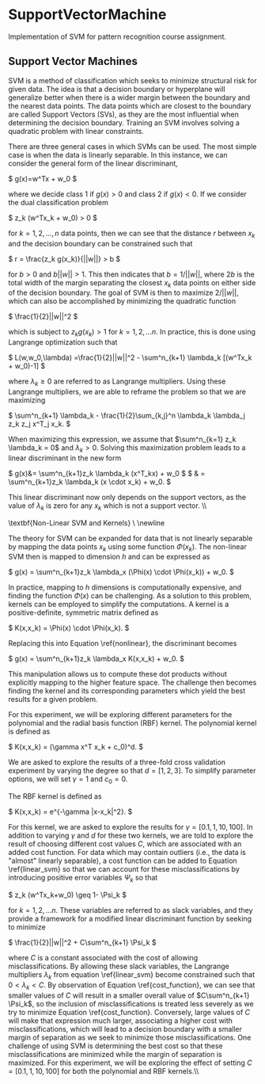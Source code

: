 # SupportVectorMachine
Implementation of SVM for pattern recognition course assignment.

## Support Vector Machines


SVM is a method of classification which seeks to minimize structural risk for given data. The idea is that a decision boundary or hyperplane will generalize better when there is a wider margin between the boundary and the nearest data points. The data points which are closest to the boundary are called Support Vectors (SVs), as they are the most influential when determining the decision boundary. Training an SVM involves solving a quadratic problem with linear constraints. 

There are three general cases in which SVMs can be used. The most simple case is when the data is linearly separable. In this instance, we can consider the general form of the linear discriminant,


 $   g(x)=w^Tx + w_0 $


where we decide class 1 if $g(x)>0$ and class 2 if $g(x)<0$. If we consider the dual classification problem 


$    z_k (w^Tx_k + w_0) > 0 $


for $k=1,2,...,n$ data points, then we can see that the distance $r$ between $x_k$ and the decision boundary can be constrained such that


$    r = \frac{z_k g(x_k)}{||w||} > b $


for $b>0$ and $b||w||>1$. This then indicates that $b = 1/ ||w||$, where $2b$ is the total width of the margin separating the closest $x_k$ data points on either side of the decision boundary. The goal of SVM is then to maximize $2/||w||$, which can also be accomplished by minimizing the quadratic function


$    \frac{1}{2}||w||^2 $

which is subject to $z_k g(x_k) > 1$ for $k=1,2,...n$. In practice, this is done using Langrange optimization such that


$    L(w,w_0,\lambda) =\frac{1}{2}||w||^2 - \sum^n_{k+1} \lambda_k [(w^Tx_k + w_0)-1] $

where $\lambda_k \geq 0$ are referred to as Langrange multipliers. Using these Langrange multipliers, we are able to reframe the problem so that we are maximizing 


$    \sum^n_{k+1} \lambda_k - \frac{1}{2}\sum_{k,j}^n \lambda_k \lambda_j z_k z_j x^T_j x_k. $


When maximizing this expression, we assume that $\sum^n_{k=1} z_k \lambda_k = 0$ and $\lambda_k >0$. Solving this maximization problem leads to a linear discriminant in the new form


 $       g(x)&= \sum^n_{k+1}z_k \lambda_k (x^T_kx) + w_0  $
 $       & = \sum^n_{k+1}z_k \lambda_k (x \cdot x_k) + w_0. $


This linear discriminant now only depends on the support vectors, as the value of $\lambda_k$ is zero for any $x_k$ which is not a support vector. \\\\

\textbf{Non-Linear SVM and Kernels} \\
\newline

The theory for SVM can be expanded for data that is not linearly separable by mapping the data points $x_k$ using some function $\Phi (x_k)$. The non-linear SVM then is mapped to dimension $h$ and can be expressed as 


$    g(x) = \sum^n_{k+1}z_k \lambda_x (\Phi(x) \cdot \Phi(x_k)) + w_0. $



In practice, mapping to $h$ dimensions is computationally expensive, and finding the function $\Phi(x)$ can be challenging. As a solution to this problem, kernels can be employed to simplify the computations. A kernel is a positive-definite, symmetric matrix defined as 

$    K(x,x_k) = \Phi(x) \cdot \Phi(x_k). $

Replacing this into Equation \ref{nonlinear}, the discriminant becomes


$    g(x) = \sum^n_{k+1}z_k \lambda_x K(x,x_k) + w_0. $


This manipulation allows us to compute these dot products without explicitly mapping to the higher feature space. The challenge then becomes finding the kernel and its corresponding parameters which yield the best results for a given problem. 

For this experiment, we will be exploring different parameters for the polynomial and the radial basis function (RBF) kernel. The polynomial kernel is defined as 


$    K(x,x_k) = (\gamma x^T x_k + c_0)^d. $

We are asked to explore the results of a three-fold cross validation experiment by varying the degree so that $d=[1,2,3]$. To simplify parameter options, we will set $\gamma=1$ and $c_0=0$. 

The RBF kernel is defined as 


$    K(x,x_k) = e^{-\gamma |x-x_k|^2}. $

For this kernel, we are asked to explore the results for $\gamma = [0.1, 1, 10, 100]$. In addition to varying $\gamma$ and $d$ for these two kernels, we are told to explore the result of choosing different cost values $C$, which are associated with an added cost function. For data which may contain outliers (i.e., the data is "almost" linearly separable), a cost function can be added to Equation \ref{linear_svm} so that we can account for these misclassifications by introducing positive error variables $\Psi_k$ so that 


$    z_k (w^Tx_k+w_0) \geq 1- \Psi_k $


for $k=1,2,...n$. These variables are referred to as slack variables, and they provide a framework for a modified linear discriminant function by seeking to minimize 


$    \frac{1}{2}||w||^2 + C\sum^n_{k+1} \Psi_k  $


where $C$ is a constant associated with the cost of allowing misclassifications. By allowing these slack variables, the Langrange multipliers $\lambda_k$ from equation \ref{linear_svm} become constrained such that $0<\lambda_k<C$. By observation of Equation \ref{cost_function}, we can see that smaller values of $C$ will result in a smaller overall value of $C\sum^n_{k+1} \Psi_k$, so the inclusion of misclassifications is treated less severely as we try to minimize Equation \ref{cost_function}. Conversely, large values of $C$ will make that expression much larger, associating a higher cost with misclassifications, which will lead to a decision boundary with a smaller margin of separation as we seek to minimize those misclassifications. One challenge of using SVM is determining the best cost so that these misclassifications are minimized while the margin of separation is maximized. For this experiment, we will be exploring the effect of setting $C=[0.1,1,10,100]$ for both the polynomial and RBF kernels.\\\\
